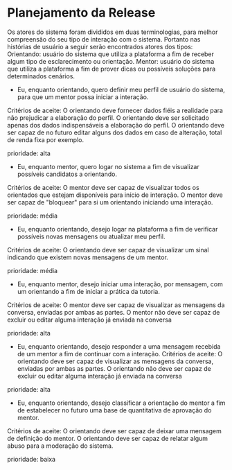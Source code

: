 # Planejamento da Release

Os atores do sistema foram divididos em duas terminologias, para melhor compreensão do seu tipo de interação com o sistema. Portanto nas histórias de usuário a seguir serão encontrados atores dos tipos:
Orientando: usuário do sistema que utiliza a plataforma a fim de receber algum tipo de esclarecimento ou orientação.
Mentor: usuário do sistema que utiliza a plataforma a fim de prover dicas ou possíveis soluções para determinados cenários.


- Eu, enquanto orientando, quero definir meu perfil de usuário do sistema, para que um mentor possa iniciar a interação.

Critérios de aceite:
O orientando deve fornecer dados fiéis a realidade para não prejudicar a elaboração do perfil.
O orientando deve ser solicitado apenas dos dados indispensáveis a elaboração do perfil.
O orientando deve ser capaz de no futuro editar alguns dos dados em caso de alteração, total de renda fixa por exemplo.

prioridade: alta

- Eu, enquanto mentor, quero logar no sistema a fim de visualizar possíveis candidatos a orientando.

Critérios de aceite:
O mentor deve ser capaz de visualizar todos os orientados que estejam disponíveis para início de interação.
O mentor deve ser capaz de "bloquear" para si um orientando iniciando uma interação.

prioridade: média

- Eu, enquanto orientando, desejo logar na plataforma a fim de verificar possíveis novas mensagens ou atualizar meu perfil.

Critérios de aceite:
O orientando deve ser capaz de visualizar um sinal indicando que existem novas mensagens de um mentor.

prioridade: média

- Eu, enquanto mentor, desejo iniciar uma interação, por mensagem, com um orientando a fim de iniciar a prática da tutoria.

Critérios de aceite:
O mentor deve ser capaz de visualizar as mensagens da conversa, enviadas por ambas as partes.
O mentor não deve ser capaz de excluir ou editar alguma interação já enviada na conversa

prioridade: alta

- Eu, enquanto orientando, desejo responder a uma mensagem recebida de um mentor a fim de continuar com a interação.
Critérios de aceite:
O orientando deve ser capaz de visualizar as mensagens da conversa, enviadas por ambas as partes.
O orientando não deve ser capaz de excluir ou editar alguma interação já enviada na conversa

prioridade: alta

- Eu, enquanto orientando, desejo classificar a orientação do mentor a fim de estabelecer no futuro uma base de quantitativa de aprovação do mentor.

Critérios de aceite:
O orientando deve ser capaz de deixar uma mensagem de definição do mentor.
O orientando deve ser capaz de relatar algum abuso para a moderação do sistema.

prioridade: baixa
